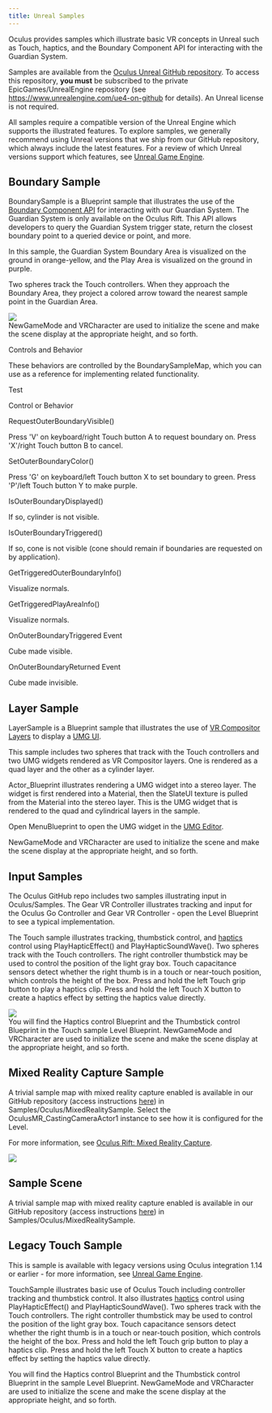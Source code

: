 ```yaml
---
title: Unreal Samples
---
```

Oculus provides samples which illustrate basic VR concepts in Unreal such as Touch, haptics, and the Boundary Component API for interacting with the Guardian System. 

Samples are available from the [Oculus Unreal GitHub repository](https://github.com/Oculus-VR/UnrealEngine). To access this repository, **you must** be subscribed to the private EpicGames/UnrealEngine repository (see <https://www.unrealengine.com/ue4-on-github> for details). An Unreal license is not required.

All samples require a compatible version of the Unreal Engine which supports the illustrated features. To explore samples, we generally recommend using Unreal versions that we ship from our GitHub repository, which always include the latest features. For a review of which Unreal versions support which features, see [Unreal Game Engine](/documentation/unreal/latest/concepts/unreal-engine/ "Unreal is distributed with Oculus plugins which make it easy to develop applications that work with Oculus Go, Oculus Rift, and Samsung Gear VR.").

## Boundary Sample

BoundarySample is a Blueprint sample that illustrates the use of the [Boundary Component API](/documentation/unreal/latest/concepts/unreal-boundary/ "OculusBoundaryComponent exposes an API for interacting with the Oculus Guardian System.") for interacting with our Guardian System. The Guardian System is only available on the Oculus Rift. This API allows developers to query the Guardian System trigger state, return the closest boundary point to a queried device or point, and more.

In this sample, the Guardian System Boundary Area is visualized on the ground in orange-yellow, and the Play Area is visualized on the ground in purple.

Two spheres track the Touch controllers. When they approach the Boundary Area, they project a colored arrow toward the nearest sample point in the Guardian Area.

![](/images/documentation-unreal-latest-concepts-unreal-samples-0.png)  
NewGameMode and VRCharacter are used to initialize the scene and make the scene display at the appropriate height, and so forth.

Controls and Behavior

These behaviors are controlled by the BoundarySampleMap, which you can use as a reference for implementing related functionality.

Test

Control or Behavior

RequestOuterBoundaryVisible()

Press 'V' on keyboard/right Touch button A to request boundary on. Press 'X'/right Touch button B to cancel.

SetOuterBoundaryColor()

Press 'G' on keyboard/left Touch button X to set boundary to green. Press 'P'/left Touch button Y to make purple.

IsOuterBoundaryDisplayed()

If so, cylinder is not visible. 

IsOuterBoundaryTriggered()

If so, cone is not visible (cone should remain if boundaries are requested on by application).

GetTriggeredOuterBoundaryInfo()

Visualize normals.

GetTriggeredPlayAreaInfo()

Visualize normals.

OnOuterBoundaryTriggered Event

Cube made visible.

OnOuterBoundaryReturned Event

Cube made invisible.

## Layer Sample

LayerSample is a Blueprint sample that illustrates the use of [VR Compositor Layers](/documentation/unreal/latest/concepts/unreal-overlay/ "With Unreal, you may add transparent or opaque quadrilateral, cubemap, or cylindrical overlays to your level as compositor layers.") to display a [UMG UI](https://docs.unrealengine.com/latest/INT/Engine/UMG/UserGuide/).

This sample includes two spheres that track with the Touch controllers and two UMG widgets rendered as VR Compositor layers. One is rendered as a quad layer and the other as a cylinder layer.

Actor\_Blueprint illustrates rendering a UMG widget into a stereo layer. The widget is first rendered into a Material, then the SlateUI texture is pulled from the Material into the stereo layer. This is the UMG widget that is rendered to the quad and cylindrical layers in the sample.

Open MenuBlueprint to open the UMG widget in the [UMG Editor](https://docs.unrealengine.com/latest/INT/Engine/UMG/UserGuide/WidgetBlueprints/index.html). 

NewGameMode and VRCharacter are used to initialize the scene and make the scene display at the appropriate height, and so forth.

## Input Samples

The Oculus GitHub repo includes two samples illustrating input in Oculus/Samples. The Gear VR Controller illustrates tracking and input for the Oculus Go Controller and Gear VR Controller - open the Level Blueprint to see a typical implementation.

The Touch sample illustrates tracking, thumbstick control, and [haptics](/documentation/unreal/latest/concepts/unreal-haptics/ "This guide describes how to use Unreal Blueprints to control haptic effects on Touch or Xbox controllers.") control using PlayHapticEffect() and PlayHapticSoundWave(). Two spheres track with the Touch controllers. The right controller thumbstick may be used to control the position of the light gray box. Touch capacitance sensors detect whether the right thumb is in a touch or near-touch position, which controls the height of the box. Press and hold the left Touch grip button to play a haptics clip. Press and hold the left Touch X button to create a haptics effect by setting the haptics value directly.

![](/images/documentation-unreal-latest-concepts-unreal-samples-1.png)  
You will find the Haptics control Blueprint and the Thumbstick control Blueprint in the Touch sample Level Blueprint. NewGameMode and VRCharacter are used to initialize the scene and make the scene display at the appropriate height, and so forth.

## Mixed Reality Capture Sample

A trivial sample map with mixed reality capture enabled is available in our GitHub repository (access instructions [here](/documentation/unreal/latest/concepts/unreal-engine/ "Unreal is distributed with Oculus plugins which make it easy to develop applications that work with Oculus Go, Oculus Rift, and Samsung Gear VR.")) in Samples/Oculus/MixedRealitySample. Select the OculusMR\_CastingCameraActor1 instance to see how it is configured for the Level.

For more information, see [Oculus Rift: Mixed Reality Capture](/documentation/unreal/latest/concepts/unreal-mrc/ "This guide describes how to add and configure mixed reality capture support for your Unreal application. Mixed reality capture is supported for Rift applications only.").

![](/images/documentation-unreal-latest-concepts-unreal-samples-2.png)  
## Sample Scene

A trivial sample map with mixed reality capture enabled is available in our GitHub repository (access instructions [here](/documentation/unreal/latest/concepts/unreal-engine/ "Unreal is distributed with Oculus plugins which make it easy to develop applications that work with Oculus Go, Oculus Rift, and Samsung Gear VR.")) in Samples/Oculus/MixedRealitySample.

## Legacy Touch Sample

This is sample is available with legacy versions using Oculus integration 1.14 or earlier - for more information, see [Unreal Game Engine](/documentation/unreal/latest/concepts/unreal-engine/ "Unreal is distributed with Oculus plugins which make it easy to develop applications that work with Oculus Go, Oculus Rift, and Samsung Gear VR.").

TouchSample illustrates basic use of Oculus Touch including controller tracking and thumbstick control. It also illustrates [haptics](/documentation/unreal/latest/concepts/unreal-haptics/ "This guide describes how to use Unreal Blueprints to control haptic effects on Touch or Xbox controllers.") control using PlayHapticEffect() and PlayHapticSoundWave(). Two spheres track with the Touch controllers. The right controller thumbstick may be used to control the position of the light gray box. Touch capacitance sensors detect whether the right thumb is in a touch or near-touch position, which controls the height of the box. Press and hold the left Touch grip button to play a haptics clip. Press and hold the left Touch X button to create a haptics effect by setting the haptics value directly.

You will find the Haptics control Blueprint and the Thumbstick control Blueprint in the sample Level Blueprint. NewGameMode and VRCharacter are used to initialize the scene and make the scene display at the appropriate height, and so forth.

